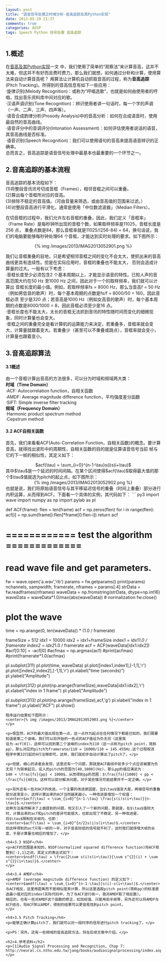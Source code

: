 ```yaml
---
layout: post
title: "语音信号处理之时域分析-音高追踪及其Python实现"
date: 2013-05-29 21:37
comments: true
categories: ASSP
tags: Speech Python 信号处理 音高追踪
---
```

<h2>1.概述</h2>
<p>在<a href="http://ibillxia.github.io/blog/2013/05/16/audio-signal-processing-time-domain-pitch-python-realization/">音高及其Python实现</a>一文
中，我们使用了简单的“观察法”来计算音高，这并不太难，但这并不有好而且费时费力，那么我们就想，如何通过分析和计算，使用算法来自动计算音高呢？
用算法让计算机自动抓取音高的过程，称为<b>音高追踪</b>(Pitch Tracking)。所得到的音高信息有如下一些应用：</br>
·旋律识别(Melody Recognition)：或称为“哼唱选歌”，也就是如何由使用者的哼唱，找出音乐资料库中间对应的歌。</br>
·汉语声调识别(Tone Recognition)：辨识使用者讲一句话时，每一个字的声调（一声、二声、三声、四声等）。</br>
·语音合成韵律分析(Prosody Analysis)中的音高分析：如何在合成语音时，使用最自然的音高曲线。</br>
·语音评分中的音调评分(Intonation Assessment)：如何评估使用者说话的语音，其音高曲线是否标准。</br>
·语音识别(Speech Recognition)：我们可以使用语句的音高来提高语音辨识的正确率。</br>
总而言之，音高追踪是语音信号处理中最基本也最重要的一个环节之一。
</p>

<h2>2.音高追踪的基本流程</h2>
<p>音高追踪的基本流程如下：</br>
(1)将整段音讯讯号切成音框（Frames），相邻音框之间可以重叠。</br>
(2)算出每个音框所对应的音高。</br>
(3)排除不稳定的音高值。（可由音量来筛选，或由音高值的范围来过滤。）</br>
(4)对整段音高进行平滑化，通常是使用「中位数滤波器」（Median Filters）。</br>
</p>

<!--more-->

<p>在切音框的过程中，我们允许左右音框的重叠，因此，我们定义「音框率」（Frame Rate）是每秒钟所出现的音框个数，如果取样频率是11025，音框长度是256 点，
重叠点数是84，那么音框率就是11025/(256-84) = 64，换句话说，我们的电脑要能够每秒钟处理64 个音框，才能达到实时处理的要求。如下图所示：
<center>{% img /images/2013/IMAG2013052901.png %}</center>
</p>

<p>我们让音框重叠的目地，只是希望相邻音框之间的变化不会太大，使抓出来的音高曲线更具有连续性。但是在实际应用时，音框的重叠也不能太大，
否则会造成计算量的过大。一般有以下考虑：</br>
·音框长度至少必须包含2 个基本周期以上，才能显示语音的特性。已知人声的音高范围大约在50 Hz 至1000 Hz 之间，因此对于一个的取样频率，我们就可以计算出
音框长度的最小值。例如，若取样频率fs = 8000 Hz，那么当音高f = 50 Hz（例如男低音的歌声）时，每个基本周期的点数是fs/f = 8000/50 = 160，因此音框必须
至少是320 点；若音高是1000 Hz（例如女高音的歌声）时，每个基本周期的点数是8000/1000 = 8，因此音框必须至少是16 点。</br>
·音框长度也不能太大，太长的音框无法抓到音讯的特性随时间而变化的细微现象，同时计算量也会变大。</br>
·音框之间的重叠完全是看计算机的运算能力来决定，若重叠多，音框率就会变大，计算量就跟着变大。若重叠少（甚至可以不重叠或跳点），音框率就会变小，
计算量也跟着变小。</p>

<h2>3.音高追踪算法</h2>
<h4>3.1概述</h4>
<p>由一个音框计算出音高的方法很多，可以分为时域和频域两大类：</br>
<b>时域（Time Domain）</b></br>
·ACF: Autocorrelation function，自相关函数</br>
·AMDF: Average magnitude difference function，平均强度差分函数</br>
·SIFT: Simple inverse filter tracking</br>
<b>频域（Frequency Domain）</b></br>
·Harmonic product spectrum method</br>
·Cepstrum method</p>

<h4>3.2 ACF自相关函数</h4>
<p>首先，我们来看看ACF(Auto-Correlation Function，自相关函数)的概念。要计算音高，就得找出波形中的周期性，自相关函数的目的就是估算语音信号当前
帧与它的下一帧的相似性，其定义如下：
<center>$acf(\tau) = \sum_{i=0}^{n-1-\tau}s(i)s(i+\tau)$</center>
其中$\tau$是一个延迟的时间间隔。在某个区间使得$acf(\tau)$取得最大值的那个$\tau$值就选为pitch的起止点，如下图所示：
<center>{% img /images/2013/IMAG2013052902.png %}</center>
也就是说，我们将原始语音信号与其平移延迟信号的重叠（时间上重叠）部分进行内积运算，从而得到ACF。下面看一个具体的实例，其代码如下：
``` py3
import wave
import numpy as np
import pylab as pl

def ACF(frame):
    flen = len(frame)
    acf = np.zeros(flen)
    for i in range(flen):
        acf[i] = np.sum(frame[i:flen]*frame[0:flen-i])
    return acf

# ============ test the algorithm =============
# read wave file and get parameters.
fw = wave.open('a.wav','rb')
params = fw.getparams()
print(params)
nchannels, sampwidth, framerate, nframes = params[:4]
strData = fw.readframes(nframes)
waveData = np.fromstring(strData, dtype=np.int16)
waveData = waveData*1.0/max(abs(waveData))  # normalization
fw.close()

# plot the wave
time = np.arange(0, len(waveData)) * (1.0 / framerate)

frameSize = 512
idx1 = 10000
idx2 = idx1+frameSize
index1 = idx1*1.0 / framerate
index2 = idx2*1.0 / framerate
acf = ACF(waveData[idx1:idx2])
#acf[0:10] = -acf[0]
#acfmax = np.argmax(acf)
#print(acfmax)
#print(framerate*1.0/acfmax)

pl.subplot(311)
pl.plot(time, waveData)
pl.plot([index1,index1],[-1,1],'r')
pl.plot([index2,index2],[-1,1],'r')
pl.xlabel("time (seconds)")
pl.ylabel("Amplitude")

pl.subplot(312)
pl.plot(np.arange(frameSize),waveData[idx1:idx2],'r')
pl.xlabel("index in 1 frame")
pl.ylabel("Amplitude")

pl.subplot(313)
pl.plot(np.arange(frameSize),acf,'g')
pl.xlabel("index in 1 frame")
pl.ylabel("ACF")
pl.show()
```
程序运行结果如下图所示：
<center>{% img /images/2013/IMAG2013052903.png %}</center>
</p>

<p>很显然，ACF的最大值出现在第一点，这一点作为起点在任何情况下都是已知的，我们需要知道是第二个波峰。我们可以将开始的一些点的ACF值设为负无穷（这里我
设为-acf[0]），这样可以找到第二个波峰的index为110（这一点称为pitch point，简称pp），那么对应的pitch为framerate/110 = 16000/110 = 145.455Hz.这个过程取消
程序中第32行起的4行注释即可。这样，我们就初步自动计算出了pitch了。</p>

<p>但是，细心的读者会发现，这里还有一个问题，那就是ACF曲线中前多少个点应该被置为负无穷？为简单起见，设人的pitch的范围为[40,1000](Hz)，那么pp的值应满足为：
$40 < \frac{fs}{pp} < 1000$，从而得到pp的范围：$\frac{fs}{1000} < pp < \frac{fs}{40}$。这样可以部分解决问题，对于某些情况可能结果并不一定正确。</p>

<p>另外还有一些对ACF的改进。一个主要的改进原因是，当$\tau$值变大是，两端信号的重叠部分逐渐变小，这样计算出来的ACF当然越来越小。一种改进是增加一个权值：
<center>$acf(\tau) = \sum_{i=0}^{n-1-\tau} \frac{s(i)s(i+\tau)}{n-\tau}$.</center>
这种方法虽然解决了上面提到的问题，但又引入了一个新的问题，那就是，在$\tau$值较大时，计算出来的acf和pitch的差异可能很大，也即出现了不稳定。另一种改进是，
将$\tau$限制在半帧内，也即：
<center>$acf(\tau) = \sum_{i=0}^{n/2}s(i)s(i+\tau)$.</center>
但这样得到的acf只有一帧的一半，对于音高较低的信号就不利了，这时我们就得增大帧的长度，于是计算量也相应的增加了。</p>

<h4>3.3 NSDF</h4>
<p>ACF的范围是未知的，NSDF(normalized squared difference function)将ACF规整到[-1,1]之间，其定义的表达式如下：
<center>$nsdf(\tau) = \frac{2\sum s(i)s(i+\tau)}{\sum s^{2}(i) + \sum s^{2}(i+\tau)}$.</center>
</p>

<h4>3.4 AMDF</h4>
<p>AMDF (average magnitude difference function) 的定义如下：
<center>$amdf(\tau) = \sum_{i=0}^{n-1-\tau}|s(i)-s(i+\tau)|$.</center>
与ACF相反，这里用距离而不是相似度来计算，所以这里选取pitch point(简称pp)的标准是选最小值对应的index(实际代码中，为了与ACF进行统一，我对AMDF取了相反数)。
相应的，也有一些对AMDF这个函数的修正，如加权值、只是用前半帧等，另外还可以将AMDF与ACF结合，将ACF除以AMDF，得到的结果可以更容易找到pitch point。
</p>

<h4>3.5 Pitch Tracking</h4>
<p>能够正确计算pitch了，我们就可以对一段时序的信号进行pitch tracking了。</p>

<p>PS：另外，还有一些频域的音高追踪方法，将在后续文章中介绍。</p>

<h2>4.参考资料</h2>
<p>[1]Audio Signal Processing and Recognition, Chap 7: http://neural.cs.nthu.edu.tw/jang/books/audiosignalprocessing/index.asp
</p>

